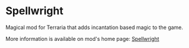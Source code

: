 # Spellwright
Magical mod for Terraria that adds incantation based magic to the game.

More information is available on mod's home page: [Spellwright](https://steamcommunity.com/sharedfiles/filedetails/?id=2864607116)
